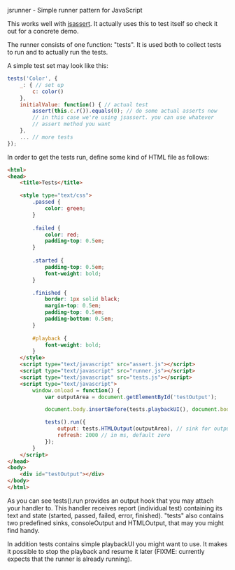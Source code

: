 jsrunner - Simple runner pattern for JavaScript

This works well with [jsassert](https://github.com/bebraw/jsassert). It actually uses this to test itself so check it out for a concrete demo.

The runner consists of one function: "tests". It is used both to collect tests to run and to actually run the tests.

A simple test set may look like this:

```javascript
tests('Color', {
    _: { // set up
        c: color()
    },
    initialValue: function() { // actual test
        assert(this.c.r()).equals(0); // do some actual asserts now
        // in this case we're using jsassert. you can use whatever
        // assert method you want
    },
    ... // more tests
});
```

In order to get the tests run, define some kind of HTML file as follows:

```html
<html>
<head>
    <title>Tests</title>

    <style type="text/css">
        .passed {
            color: green;
        }
        
        .failed {
            color: red;
            padding-top: 0.5em;
        }
        
        .started {
            padding-top: 0.5em;
            font-weight: bold;
        }

        .finished {
            border: 1px solid black;
            margin-top: 0.5em;
            padding-top: 0.5em;
            padding-bottom: 0.5em;
        }
        
        #playback {
            font-weight: bold;
        }
    </style>
    <script type="text/javascript" src="assert.js"></script>
    <script type="text/javascript" src="runner.js"></script>
    <script type="text/javascript" src="tests.js"></script>
    <script type="text/javascript">
        window.onload = function() {
            var outputArea = document.getElementById('testOutput');

            document.body.insertBefore(tests.playbackUI(), document.body.childNodes[0]);

            tests().run({
                output: tests.HTMLOutput(outputArea), // sink for output
                refresh: 2000 // in ms, default zero
            });
        }
    </script>
</head>
<body>
    <div id="testOutput"></div>
</body>
</html>
```

As you can see tests().run provides an output hook that you may attach your handler to. This handler receives report (individual test) containing its text and state (started, passed, failed, error, finished). "tests" also contains two predefined sinks, consoleOutput and HTMLOutput, that may you might find handy.

In addition tests contains simple playbackUI you might want to use. It makes it possible to stop the playback and resume it later (FIXME: currently expects that the runner is already running).
